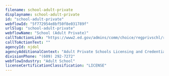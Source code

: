 ```yaml
---
filename: school-adult-private
displayname: school-adult-private
id: "school-adult-private"
webflowId: "5f772954e8bf50f8e031789f"
urlSlug: "school-adult-private"
webflowName: "School (Adult Private)"
callToActionLink: "https://www2.ed.gov/admins/comm/choice/regprivschl/regprivschl.pdf"
callToActionText: ""
agencyId: njdol
agencyAdditionalContext: "Adult Private Schools Licensing and Credentials"
divisionPhone: "(609) 292-7272"
webflowIndustry: "Adult School"
licenseCertificationClassification: "LICENSE"
---
```

